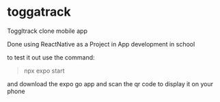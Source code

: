 # toggatrack
Toggltrack clone mobile app

Done using ReactNative as a Project in App development in school

to test it out use the command:

> npx expo start

and download the expo go app and scan the qr code to display it on your phone
